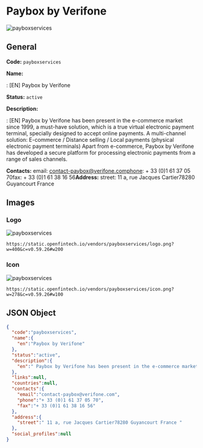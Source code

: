 
# Paybox by Verifone 
![payboxservices](https://static.openfintech.io/vendors/payboxservices/logo.png?w=400&c=v0.59.26#w200)  

## General 
 
**Code:** `payboxservices` 
 
**Name:** 
 
:	[EN] Paybox by Verifone 
 
**Status:** `active` 
 
**Description:** 
 
: [EN]  Paybox by Verifone has been present in the e-commerce market since 1999, a must-have solution, which is a true virtual electronic payment terminal, specially designed to accept online payments. A multi-channel solution: E-commerce / Distance selling / Local payments (physical electronic payment terminals) Apart from e-commerce, Paybox by Verifone has developed a secure platform for processing electronic payments from a range of sales channels.  
 
**Contacts:** 
email: contact-paybox@verifone.comphone: + 33 (0)1 61 37 05 70fax: + 33 (0)1 61 38 16 56**Address:** 
street:  11 a, rue Jacques Cartier78280 Guyancourt France  

## Images 

### Logo 
 
![payboxservices](https://static.openfintech.io/vendors/payboxservices/logo.png?w=400&c=v0.59.26#w200)  

```
https://static.openfintech.io/vendors/payboxservices/logo.png?w=400&c=v0.59.26#w200
```  

### Icon 
 
![payboxservices](https://static.openfintech.io/vendors/payboxservices/icon.png?w=278&c=v0.59.26#w100)  

```
https://static.openfintech.io/vendors/payboxservices/icon.png?w=278&c=v0.59.26#w100
```  

## JSON Object 

```json
{
  "code":"payboxservices",
  "name":{
    "en":"Paybox by Verifone"
  },
  "status":"active",
  "description":{
    "en":" Paybox by Verifone has been present in the e-commerce market since 1999, a must-have solution, which is a true virtual electronic payment terminal, specially designed to accept online payments. A multi-channel solution: E-commerce \/ Distance selling \/ Local payments (physical electronic payment terminals) Apart from e-commerce, Paybox by Verifone has developed a secure platform for processing electronic payments from a range of sales channels. "
  },
  "links":null,
  "countries":null,
  "contacts":{
    "email":"contact-paybox@verifone.com",
    "phone":"+ 33 (0)1 61 37 05 70",
    "fax":"+ 33 (0)1 61 38 16 56"
  },
  "address":{
    "street":" 11 a, rue Jacques Cartier78280 Guyancourt France "
  },
  "social_profiles":null
}
```  
